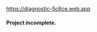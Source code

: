 <a href="https://diagnostic-5c6ce.web.app">https://diagnostic-5c6ce.web.app</a>

#### Project incomplete.
